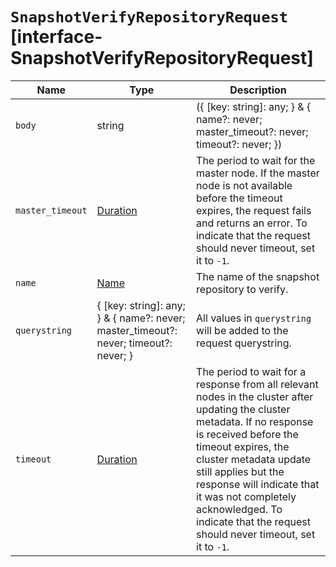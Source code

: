 # `SnapshotVerifyRepositoryRequest` [interface-SnapshotVerifyRepositoryRequest]

| Name | Type | Description |
| - | - | - |
| `body` | string | ({ [key: string]: any; } & { name?: never; master_timeout?: never; timeout?: never; }) | All values in `body` will be added to the request body. |
| `master_timeout` | [Duration](./Duration.md) | The period to wait for the master node. If the master node is not available before the timeout expires, the request fails and returns an error. To indicate that the request should never timeout, set it to `-1`. |
| `name` | [Name](./Name.md) | The name of the snapshot repository to verify. |
| `querystring` | { [key: string]: any; } & { name?: never; master_timeout?: never; timeout?: never; } | All values in `querystring` will be added to the request querystring. |
| `timeout` | [Duration](./Duration.md) | The period to wait for a response from all relevant nodes in the cluster after updating the cluster metadata. If no response is received before the timeout expires, the cluster metadata update still applies but the response will indicate that it was not completely acknowledged. To indicate that the request should never timeout, set it to `-1`. |
